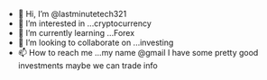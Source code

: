 - 👋 Hi, I’m @lastminutetech321
- 👀 I’m interested in ...cryptocurrency 
- 🌱 I’m currently learning ...Forex
- 💞️ I’m looking to collaborate on ...investing 
- 📫 How to reach me ...my name @gmail I have some pretty good investments maybe we can trade info

<!---
lastminutetech321/lastminutetech321 is a ✨ special ✨ repository because its `README.md` (this file) appears on your GitHub profile.
You can click the Preview link to take a look at your changes.
--->
